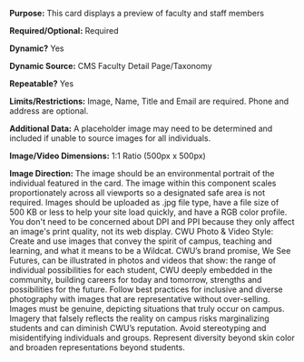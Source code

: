 **Purpose:** This card displays a preview of faculty and staff members

**Required/Optional:** Required

**Dynamic?** Yes

**Dynamic Source:** CMS Faculty Detail Page/Taxonomy

**Repeatable?** Yes

**Limits/Restrictions:** Image, Name, Title and Email are required. Phone and address are optional.

**Additional Data:** A placeholder image may need to be determined and included if unable to source images for all individuals.

**Image/Video Dimensions:** 1:1 Ratio (500px x 500px)

**Image Direction:** The image should be an environmental portrait of the individual featured in the card. The image within this component scales proportionately across all viewports so a designated safe area is not required. 
Images should be uploaded as .jpg file type, have a file size of 500 KB or less to help your site load quickly, and have a RGB color profile. You don't need to be concerned about DPI and PPI because they only affect an image's print quality, not its web display.
CWU Photo & Video Style: Create and use images that convey the spirit of campus, teaching and learning, and what it means to be a Wildcat. CWU’s brand promise, We See Futures, can be illustrated in photos and videos that show: the range of individual possibilities for each student, CWU deeply embedded in the community, building careers for today and tomorrow, strengths and possibilities for the future. Follow best practices for inclusive and diverse photography with images that are representative without over-selling. Images must be genuine, depicting situations that truly occur on campus. Imagery that falsely reflects the reality on campus risks marginalizing students and can diminish CWU’s reputation. Avoid stereotyping and misidentifying individuals and groups. Represent diversity beyond skin color and broaden representations beyond students.